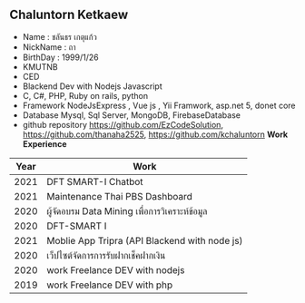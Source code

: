 ## Chaluntorn Ketkaew 

 - Name : ชลันธร เกตุแก้ว 
 - NickName : ถา
 - BirthDay : 1999/1/26
 - KMUTNB 
 - CED 
 - Blackend Dev with Nodejs Javascript 
 - C, C#, PHP, Ruby on rails, python
 - Framework NodeJsExpress , Vue js , Yii Framwork, asp.net 5, donet core
 - Database Mysql, Sql Server, MongoDB, FirebaseDatabase
 - github repository https://github.com/EzCodeSolution, https://github.com/thanaha2525, https://github.com/kchaluntorn 
 **Work Experience**
 
|Year| Work  |
|--|--|
|2021  | DFT SMART-I Chatbot |
|2021  | Maintenance Thai PBS Dashboard|
|2020  |  ผู้จัดอบรม Data Mining เพื่อการวิเคราะห์ข้อมูล |
|2020  | DFT-SMART I  |
|2021  | Moblie App Tripra (API Blackend with node js) |
|2020  | เว็ปไซต์จัดการการรับฝากเช็คฝากเงิน |
|2020  | work Freelance DEV with nodejs |
|2019  | work Freelance DEV with php  |

